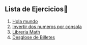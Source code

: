 ## Lista de Ejercicios🎈

1. [Hola mundo](exercise1.cs)
2. [Invertir dos numeros por consola](exercise2.cs)
3. [Libreria Math](exercise3.cs)
4. [Desglose de Billetes](exercise4.cs)

